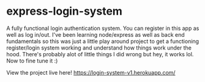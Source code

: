 # express-login-system
A fully functional login authentication system. You can register in this app as well as log in/out. I've been learning node/express as well as back end fundamentals so this was just a little play around project to get a functioning register/login system working and understand how things work under the hood. There's probably alot of little things I did wrong but hey, it works lol. Now to fine tune it :)

View the project live here! https://login-system-v1.herokuapp.com/
